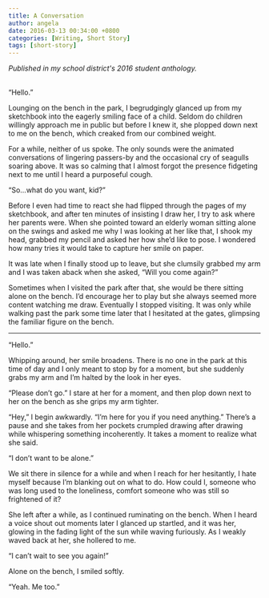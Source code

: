 ```yaml
---
title: A Conversation
author: angela
date: 2016-03-13 00:34:00 +0800
categories: [Writing, Short Story]
tags: [short-story]
---
```


_Published in my school district's 2016 student anthology._

<br>
“Hello.”

Lounging on the bench in the park, I begrudgingly glanced up from my sketchbook into the eagerly smiling face of a child. Seldom do children willingly approach me in public but before I knew it, she plopped down next to me on the bench, which creaked from our combined weight.

For a while, neither of us spoke. The only sounds were the animated conversations of lingering passers-by and the occasional cry of seagulls soaring above. It was so calming that I almost forgot the presence fidgeting next to me until I heard a purposeful cough.

“So...what do you want, kid?”

Before I even had time to react she had flipped through the pages of my sketchbook, and after ten minutes of insisting I draw her, I try to ask where her parents were. When she pointed toward an elderly woman sitting alone on the swings and asked me why I was looking at her like that, I shook my head, grabbed my pencil and asked her how she’d like to pose. I wondered how many tries it would take to capture her smile on paper.

It was late when I finally stood up to leave, but she clumsily grabbed my arm and I was taken aback when she asked, “Will you come again?”

Sometimes when I visited the park after that, she would be there sitting alone on the bench. I’d encourage her to play but she always seemed more content watching me draw. Eventually I stopped visiting. It was only while walking past the park some time later that I hesitated at the gates, glimpsing the familiar figure on the bench.

---

“Hello.”

Whipping around, her smile broadens. There is no one in the park at this time of day and I only meant to stop by for a moment, but she suddenly grabs my arm and I’m halted by the look in her eyes.

“Please don’t go.” I stare at her for a moment, and then plop down next to her on the bench as she grips my arm tighter.

“Hey,” I begin awkwardly. “I’m here for you if you need anything.” There’s a pause and she takes from her pockets crumpled drawing after drawing while whispering something incoherently. It takes a moment to realize what she said.

“I don’t want to be alone.”

We sit there in silence for a while and when I reach for her hesitantly, I hate myself because I’m blanking out on what to do. How could I, someone who was long used to the loneliness, comfort someone who was still so frightened of it?

She left after a while, as I continued ruminating on the bench. When I heard a voice shout out moments later I glanced up startled, and it was her, glowing in the fading light of the sun while waving furiously. As I weakly waved back at her, she hollered to me.

“I can’t wait to see you again!”

Alone on the bench, I smiled softly.

“Yeah. Me too.”

<!-- <br>

> I got this short story published in an anthology back in the eleventh grade. It's half of a lie - not a true story, though I wrote it like it was. I kept it general enough that the main character could have been anyone, but the sentiments behind it were genuine.  -->